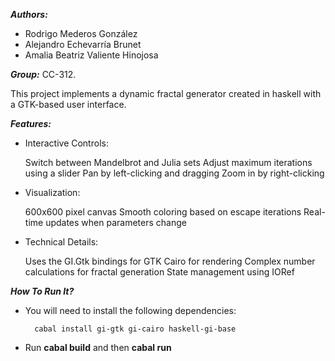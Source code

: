    
***Authors:***  
- Rodrigo Mederos González   
- Alejandro Echevarría Brunet  
- Amalia Beatriz Valiente Hinojosa  

***Group:*** CC-312.


This project implements a dynamic fractal generator created in haskell with a GTK-based user interface.  


***Features:***  

- Interactive Controls:  

    Switch between Mandelbrot and Julia sets
    Adjust maximum iterations using a slider
    Pan by left-clicking and dragging
    Zoom in by right-clicking


- Visualization:

    600x600 pixel canvas
    Smooth coloring based on escape iterations
    Real-time updates when parameters change


- Technical Details:

    Uses the GI.Gtk bindings for GTK
    Cairo for rendering
    Complex number calculations for fractal generation
    State management using IORef
   


***How To Run It?***

- You will need to install the following dependencies:

        cabal install gi-gtk gi-cairo haskell-gi-base

- Run  **cabal build**  and then **cabal run**